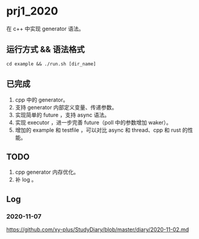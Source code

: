 # prj1_2020

在 c++ 中实现 generator 语法。

## 运行方式 && 语法格式

`cd example && ./run.sh [dir_name]`

## 已完成

1. cpp 中的 generator。
2. 支持 generator 内部定义变量、传递参数。
3. 实现简单的 future ，支持 async 语法。
4. 实现 executor ，进一步完善 future（poll 中的参数增加 waker）。
5. 增加的 example 和 testfile ，可以对比 async 和 thread、cpp 和 rust 的性能。

## TODO

1. cpp generator 内存优化。
2. 补 log 。

## Log

### 2020-11-07

https://github.com/xy-plus/StudyDiary/blob/master/diary/2020-11-02.md
